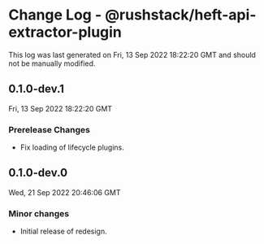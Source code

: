 # Change Log - @rushstack/heft-api-extractor-plugin

This log was last generated on Fri, 13 Sep 2022 18:22:20 GMT and should not be manually modified.

## 0.1.0-dev.1
Fri, 13 Sep 2022 18:22:20 GMT

### Prerelease Changes

- Fix loading of lifecycle plugins.

## 0.1.0-dev.0
Wed, 21 Sep 2022 20:46:06 GMT

### Minor changes

- Initial release of redesign.

